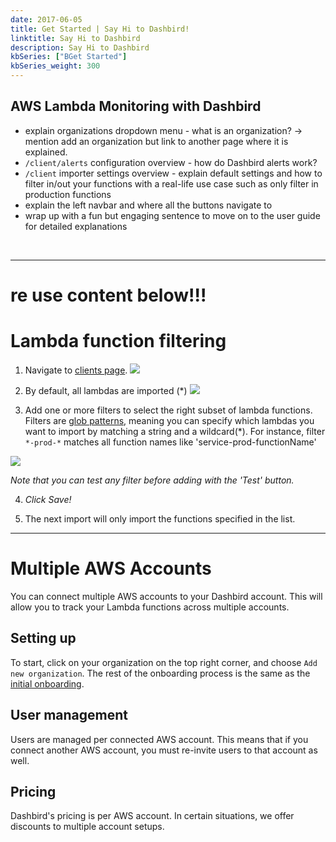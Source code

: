 ```yaml
---
date: 2017-06-05
title: Get Started | Say Hi to Dashbird!
linktitle: Say Hi to Dashbird
description: Say Hi to Dashbird
kbSeries: ["BGet Started"]
kbSeries_weight: 300
---
```


<h2>
  <span class="h2 underlined bold">AWS Lambda Monitoring with Dashbird</span>
</h2>

- explain organizations dropdown menu - what is an organization? -> mention add an organization but link to another page where it is explained.
- `/client/alerts` configuration overview - how do Dashbird alerts work?
- `/client` importer settings overview - explain default settings and how to filter in/out your functions with a real-life use case such as only filter in production functions
- explain the left navbar and where all the buttons navigate to
- wrap up with a fun but engaging sentence to move on to the user guide for detailed explanations



<br>

---

# re use content below!!!

# Lambda function filtering
1. Navigate to [clients page](https://app.dashbird.io/clients).
![](/images/docs/settings.png)

2. By default, all lambdas are imported (*)
![](/images/filtering.png)

3. Add one or more filters to select the right subset of lambda functions.
Filters are [glob patterns](https://en.wikipedia.org/wiki/Glob_(programming)), meaning you can specify which lambdas you want to import by matching a string and a wildcard(*).
For instance, filter `*-prod-*` matches all function names like 'service-prod-functionName'

![](/images/docs/filtering2.png)

_Note that you can test any filter before adding with the 'Test' button._

4. *Click Save!*

5. The next import will only import the functions specified in the list.


--- 

# Multiple AWS Accounts

You can connect multiple AWS accounts to your Dashbird account. This will allow you to track your Lambda functions across multiple accounts.

<h2>
  <span class="h2 underlined bold">Setting up</span>
</h2>

To start, click on your organization on the top right corner, and choose `Add new organization`. The rest of the onboarding process is the same as the <a href='/docs/user-guide/get-started/'>initial onboarding</a>.

<h2>
  <span class="h2 underlined bold">User management</span>
</h2>

Users are managed per connected AWS account. This means that if you connect another AWS account, you must re-invite users to that account as well.

<h2>
  <span class="h2 underlined bold">Pricing</span>
</h2>
Dashbird's pricing is per AWS account. In certain situations, we offer discounts to multiple account setups.

